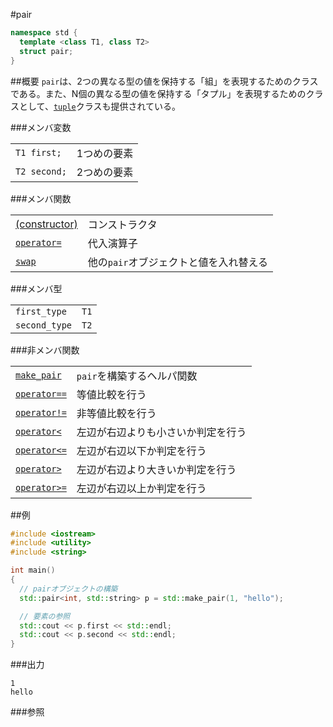 #pair
```cpp
namespace std {
  template <class T1, class T2>
  struct pair;
}
```

##概要
`pair`は、2つの異なる型の値を保持する「組」を表現するためのクラスである。また、N個の異なる型の値を保持する「タプル」を表現するためのクラスとして、[`tuple`](/reference/tuple/tuple.md)クラスも提供されている。


###メンバ変数

| | |
|-------------------------|------------------|
| `T1 first;` | 1つめの要素 |
| `T2 second;` | 2つめの要素 |


###メンバ関数

| | |
|------------------------------------|----------------------------------------|
| [(constructor)](./pair//op_constructor.md)  | コンストラクタ |
| [`operator=`](./pair/op_assign.md) | 代入演算子 |
| [`swap`](./pair/swap.md)           | 他の`pair`オブジェクトと値を入れ替える |


###メンバ型

| | |
|---------------|------|
| `first_type`  | `T1` |
| `second_type` | `T2` |


###非メンバ関数

| | |
|--------------------------------------------|----------------------------|
| [`make_pair`](./pair/make_pair.md)         | `pair`を構築するヘルパ関数 |
| [`operator==`](./pair/op_equal.md)         | 等値比較を行う |
| [`operator!=`](./pair/op_not_equal.md)     | 非等値比較を行う |
| [`operator<`](./pair/op_less.md)           | 左辺が右辺よりも小さいか判定を行う |
| [`operator<=`](./pair/op_less_equal.md)    | 左辺が右辺以下か判定を行う |
| [`operator>`](./pair/op_greater.md)        | 左辺が右辺より大きいか判定を行う |
| [`operator>=`](./pair/op_greater_equal.md) | 左辺が右辺以上か判定を行う |


##例
```cpp
#include <iostream>
#include <utility>
#include <string>

int main()
{
  // pairオブジェクトの構築
  std::pair<int, std::string> p = std::make_pair(1, "hello");

  // 要素の参照
  std::cout << p.first << std::endl;
  std::cout << p.second << std::endl;
}
```

###出力
```
1
hello
```

###参照

